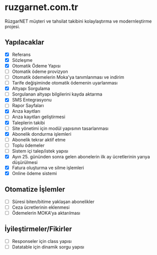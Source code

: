 # ruzgarnet.com.tr

RüzgarNET müşteri ve tahsilat takibini kolaylaştırma ve modernleştirme projesi.

## Yapılacaklar

- [x] Referans
- [x] Sözleşme
- [x] Otomatik Ödeme Yapısı
- [ ] Otomatik ödeme provizyon
- [ ] Otomatik ödemelerin Moka'ya tanımlanması ve indirim
- [ ] Tarife değişiminde otomatik ödemenin uyarlanması
- [x] Altyapı Sorgulama
- [ ] Sorgulanan altyapı bilgilerini kayda aktarma
- [x] SMS Entegrasyonu
- [ ] Rapor Sayfaları
- [x] Arıza kayıtları
- [ ] Arıza kayıtları geliştirmesi
- [x] Taleplerin takibi
- [ ] Site yönetimi için modül yapısının tasarlanması
- [x] Abonelik dondurma işlemleri
- [ ] Abonelik tekrar aktif etme
- [ ] Toplu ödemeler
- [ ] Sistem içi talep/istek yapısı
- [x] Ayın 25. gününden sonra gelen abonelerin ilk ay ücretlerinin yarıya düşürülmesi
- [x] Fatura oluşturma ve silme işlemleri
- [x] Online ödeme sistemi

## Otomatize İşlemler

- [ ] Süresi biten/bitime yaklaşan abonelikler
- [ ] Ceza ücretlerinin eklenmesi
- [ ] Ödemelerin MOKA'ya aktarılması

## İyileştirmeler/Fikirler

- [ ] Responseler için class yapısı
- [ ] Datatable için dinamik sorgu yapısı
